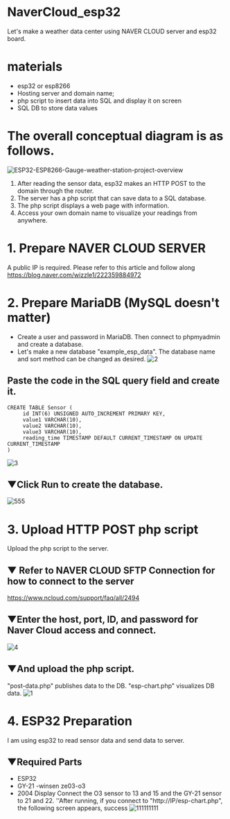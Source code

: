 # NaverCloud_esp32
Let's make a weather data center using NAVER CLOUD server and esp32 board.

# materials
- esp32 or esp8266
- Hosting server and domain name;
- php script to insert data into SQL and display it on screen
- SQL DB to store data values

# The overall conceptual diagram is as follows.
![ESP32-ESP8266-Gauge-weather-station-project-overview](https://user-images.githubusercontent.com/32832715/120095548-8eff0c00-c161-11eb-9f4c-c899b9f02b3c.png)

1. After reading the sensor data, esp32 makes an HTTP POST to the domain through the router.
2. The server has a php script that can save data to a SQL database.
3. The php script displays a web page with information.
4. Access your own domain name to visualize your readings from anywhere.

# 1. Prepare NAVER CLOUD SERVER
A public IP is required.
Please refer to this article and follow along
https://blog.naver.com/wizzle1/222359884972

# 2. Prepare MariaDB (MySQL doesn't matter)
- Create a user and password in MariaDB. Then connect to phpmyadmin and create a database.
- Let's make a new database "example_esp_data". The database name and sort method can be changed as desired.
![2](https://user-images.githubusercontent.com/32832715/120095616-d4233e00-c161-11eb-92ab-85aa44e3a60a.png)

## Paste the code in the SQL query field and create it.
```
CREATE TABLE Sensor (
     id INT(6) UNSIGNED AUTO_INCREMENT PRIMARY KEY,
     value1 VARCHAR(10),
     value2 VARCHAR(10),
     value3 VARCHAR(10),
     reading_time TIMESTAMP DEFAULT CURRENT_TIMESTAMP ON UPDATE CURRENT_TIMESTAMP
)
```
![3](https://user-images.githubusercontent.com/32832715/120095634-eb622b80-c161-11eb-93a5-d82534f2565b.png)
## ▼Click Run to create the database.
![555](https://user-images.githubusercontent.com/32832715/120095993-0a61bd00-c164-11eb-9ba0-94ddf1a23635.png)

# 3. Upload HTTP POST php script
Upload the php script to the server.

## ▼ Refer to NAVER CLOUD SFTP Connection for how to connect to the server
https://www.ncloud.com/support/faq/all/2494

## ▼Enter the host, port, ID, and password for Naver Cloud access and connect.
![4](https://user-images.githubusercontent.com/32832715/120096039-39782e80-c164-11eb-8d3a-9127e20e0fbc.png)

## ▼And upload the php script.
"post-data.php" publishes data to the DB.
"esp-chart.php" visualizes DB data.
![1](https://user-images.githubusercontent.com/32832715/120096047-44cb5a00-c164-11eb-838f-82d83d89a2c1.png)


# 4. ESP32 Preparation
I am using esp32 to read sensor data and send data to server.

## ▼Required Parts
- ESP32
- GY-21
-winsen ze03-o3
- 2004 Display
Connect the O3 sensor to 13 and 15 and the GY-21 sensor to 21 and 22.
''After running, if you connect to "http://IP/esp-chart.php", the following screen appears, success
![111111111](https://user-images.githubusercontent.com/32832715/120096684-dee0d180-c167-11eb-8a73-3269f32b754a.PNG)

